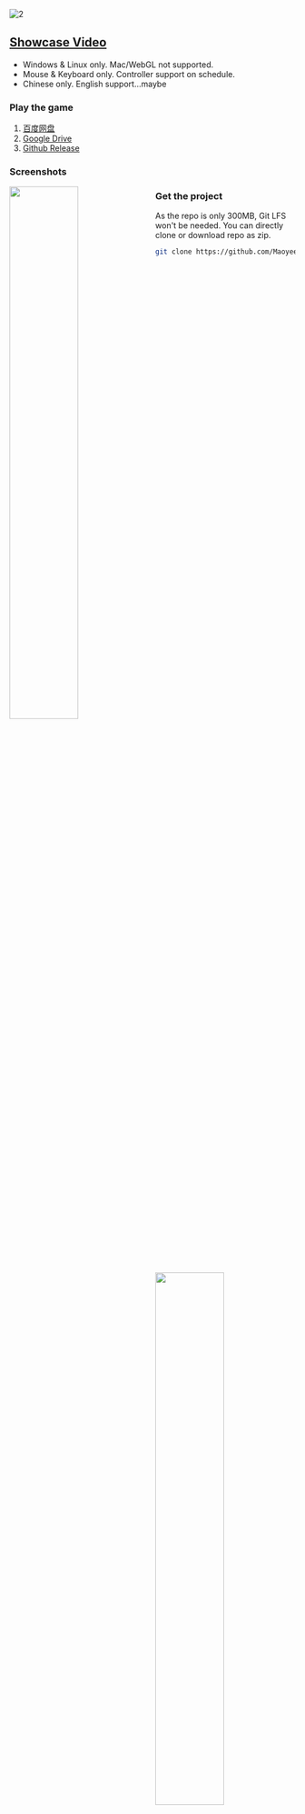 ![2](https://user-images.githubusercontent.com/100255436/211665714-782d981d-e8de-427d-bcbd-99a86bac1a81.jpg)
## [Showcase Video](https://www.bilibili.com/video/BV1vD4y1p7cu)
- Windows & Linux only. Mac/WebGL not supported.
- Mouse & Keyboard only. Controller support on schedule.
- Chinese only. English support...maybe

### Play the game
1. [百度网盘](https://pan.baidu.com/s/1fv9NreswIF_PM7yGrmtBtA?pwd=h63g)
2. [Google Drive](https://drive.google.com/drive/folders/1_oDC0mpXIAc013O8Lg83KPEgBYd-f68W?usp=share_link)
3. [Github Release](https://github.com/Maoyeedy/Qiyu_UnityProject/releases)

### Screenshots
<div style="width:100%">
  <img src="https://user-images.githubusercontent.com/100255436/211786724-860ffee3-45b3-4980-bbf7-9894fc002893.jpg" style="width:49%;float:left; margin-right:2%">
  <img src="https://user-images.githubusercontent.com/100255436/211786767-9cdd4978-83e9-450c-8ee1-f4223ef0fe1b.jpg" style="width:49%;float:right; margin-left:2%">
</div>
<div style="width:100%">
  <img src="https://user-images.githubusercontent.com/100255436/211786960-773ccc1d-f147-4e99-ae96-5097af666238.jpg" style="width:49%;float:left; margin-right:2%">
  <img src="https://user-images.githubusercontent.com/100255436/211786946-fbeec510-0d34-4852-938f-c5128cc8a1d0.jpg" style="width:49%;float:right; margin-left:2%">
</div>
<div style="width:100%">
  <img src="https://user-images.githubusercontent.com/100255436/211787022-75b8b2fa-83e8-4d67-aac8-e556580ca1f3.jpg" style="width:49%;float:left; margin-right:2%">
  <img src="https://user-images.githubusercontent.com/100255436/211787060-61d6a450-b1ba-48b4-929b-de3131960fa0.jpg" style="width:49%;float:right; margin-left:2%">
</div>

### Get the project
As the repo is only 300MB, Git LFS won't be needed. You can directly clone or download repo as zip.
```bash
git clone https://github.com/Maoyeedy/Qiyu_UnityProject.git
```
